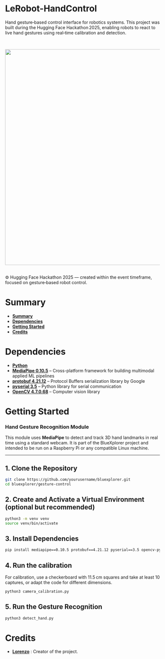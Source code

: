 # LeRobot-HandControl

<p> 
Hand gesture‑based control interface for robotics systems. This project was built during the Hugging Face Hackathon 2025, enabling robots to react to live hand gestures using real‑time calibration and detection. 
</p> 
<br/>
<p align="center">
	<img src="assets/Hand_Control_Video.gif" width="700">
</p>

<br/>
⚙️ Hugging Face Hackathon 2025 — created within the event timeframe, focused on gesture‑based robot control.

<br/>

# Summary

* **[Summary](#summary)**
* **[Dependencies](#dependencies)**
* **[Getting Started](#getting-started)**
* **[Credits](#credits)**

# Dependencies

* [**Python**](https://www.python.org/)
* [**MediaPipe 0.10.5**](https://pypi.org/project/mediapipe/) – Cross-platform framework for building multimodal applied ML pipelines
* [**protobuf 4.21.12**](https://pypi.org/project/protobuf/) – Protocol Buffers serialization library by Google
* [**pyserial 3.5**](https://pypi.org/project/pyserial/) – Python library for serial communication
* [**OpenCV 4.7.0.68**](https://opencv.org/) – Computer vision library

# Getting Started
### Hand Gesture Recognition Module

This module uses **MediaPipe** to detect and track 3D hand landmarks in real time using a standard webcam. It is part of the BlueXplorer project and intended to be run on a Raspberry Pi or any compatible Linux machine.

---

## 1. Clone the Repository
```bash
git clone https://github.com/yourusername/bluexplorer.git
cd bluexplorer/gesture-control
```

## 2. Create and Activate a Virtual Environment (optional but recommended)
```bash
python3 -m venv venv
source venv/bin/activate
```

## 3. Install Dependencies
```bash
pip install mediapipe==0.10.5 protobuf==4.21.12 pyserial==3.5 opencv-python==4.7.0.68
```

## 4. Run the calibration
For calibration, use a checkerboard with 11.5 cm squares and take at least 10 captures, or adapt the code for different dimensions.
```bash
python3 camera_calibration.py
```

## 5. Run the Gesture Recognition
```bash
python3 detect_hand.py
```

#  Credits
* [**Lorenzo**](https://github.com/MrZouu) : Creator of the project.
